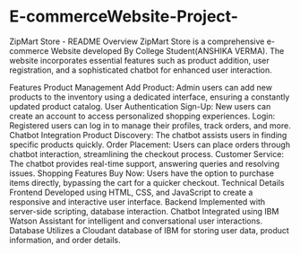 # E-commerceWebsite-Project-


ZipMart Store - README
Overview
ZipMart Store is a comprehensive e-commerce Website developed By College Student(ANSHIKA VERMA). The website incorporates essential features such as product addition, user registration, and a sophisticated chatbot for enhanced user interaction.

Features
Product Management
Add Product: Admin users can add new products to the inventory using a dedicated interface, ensuring a constantly updated product catalog.
User Authentication
Sign-Up: New users can create an account to access personalized shopping experiences.
Login: Registered users can log in to manage their profiles, track orders, and more.
Chatbot Integration
Product Discovery: The chatbot assists users in finding specific products quickly.
Order Placement: Users can place orders through chatbot interaction, streamlining the checkout process.
Customer Service: The chatbot provides real-time support, answering queries and resolving issues.
Shopping Features
Buy Now: Users have the option to purchase items directly, bypassing the cart for a quicker checkout.
Technical Details
Frontend
Developed using HTML, CSS, and JavaScript to create a responsive and interactive user interface.
Backend
Implemented with server-side scripting, database interaction.
Chatbot
Integrated using IBM Watson Assistant for intelligent and conversational user interactions.
Database
Utilizes a Cloudant database  of IBM for storing user data, product information, and order details.


